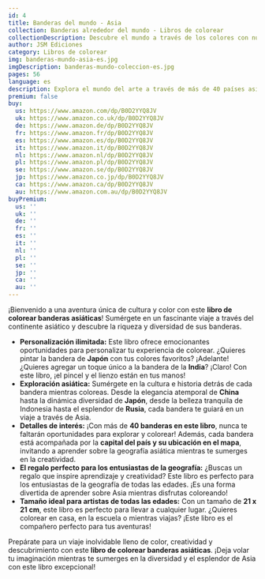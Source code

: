 ```yaml
---
id: 4
title: Banderas del mundo - Asia
collection: Banderas alrededor del mundo - Libros de colorear
collectionDescription: Descubre el mundo a través de los colores con nuestra colección "Banderas alrededor del mundo". Cada libro de colorear te sumerge en la diversidad de los continentes, ofreciéndote la oportunidad de personalizar y pintar las vibrantes banderas de cada país. Sumérgete en una experiencia creativa única mientras exploras la riqueza cultural y simbólica de las distintas naciones.
author: JSM Ediciones
category: Libros de colorear
img: banderas-mundo-asia-es.jpg
imgDescription: banderas-mundo-coleccion-es.jpg
pages: 56
language: es
description: Explora el mundo del arte a través de más de 40 países asiáticos.
premium: false
buy:
  us: https://www.amazon.com/dp/B0D2YYQ8JV
  uk: https://www.amazon.co.uk/dp/B0D2YYQ8JV
  de: https://www.amazon.de/dp/B0D2YYQ8JV
  fr: https://www.amazon.fr/dp/B0D2YYQ8JV
  es: https://www.amazon.es/dp/B0D2YYQ8JV
  it: https://www.amazon.it/dp/B0D2YYQ8JV
  nl: https://www.amazon.nl/dp/B0D2YYQ8JV
  pl: https://www.amazon.pl/dp/B0D2YYQ8JV
  se: https://www.amazon.se/dp/B0D2YYQ8JV
  jp: https://www.amazon.co.jp/dp/B0D2YYQ8JV
  ca: https://www.amazon.ca/dp/B0D2YYQ8JV
  au: https://www.amazon.com.au/dp/B0D2YYQ8JV
buyPremium:
  us: ''
  uk: ''
  de: ''
  fr: ''
  es: ''
  it: ''
  nl: ''
  pl: ''
  se: ''
  jp: ''
  ca: ''
  au: ''
---
```


¡Bienvenido a una aventura única de cultura y color con este **libro de colorear banderas asiáticas**! Sumérgete en un fascinante viaje a través del continente asiático y descubre la riqueza y diversidad de sus banderas.

- **Personalización ilimitada:** Este libro ofrece emocionantes oportunidades para personalizar tu experiencia de colorear. ¿Quieres pintar la bandera de **Japón** con tus colores favoritos? ¡Adelante! ¿Quieres agregar un toque único a la bandera de la **India**? ¡Claro! Con este libro, ¡el pincel y el lienzo están en tus manos!
- **Exploración asiática:** Sumérgete en la cultura e historia detrás de cada bandera mientras coloreas. Desde la elegancia atemporal de **China** hasta la dinámica diversidad de **Japón**, desde la belleza tranquila de Indonesia hasta el esplendor de **Rusia**, cada bandera te guiará en un viaje a través de Asia.
- **Detalles de interés:** ¡Con más de **40 banderas en este libro**, nunca te faltarán oportunidades para explorar y colorear! Además, cada bandera está acompañada por la **capital del país y su ubicación en el mapa**, invitando a aprender sobre la geografía asiática mientras te sumerges en la creatividad.
- **El regalo perfecto para los entusiastas de la geografía:** ¿Buscas un regalo que inspire aprendizaje y creatividad? Este libro es perfecto para los entusiastas de la geografía de todas las edades. ¡Es una forma divertida de aprender sobre Asia mientras disfrutas coloreando!
- **Tamaño ideal para artistas de todas las edades:** Con un tamaño de **21 x 21 cm**, este libro es perfecto para llevar a cualquier lugar. ¿Quieres colorear en casa, en la escuela o mientras viajas? ¡Este libro es el compañero perfecto para tus aventuras!

Prepárate para un viaje inolvidable lleno de color, creatividad y descubrimiento con este **libro de colorear banderas asiáticas**. ¡Deja volar tu imaginación mientras te sumerges en la diversidad y el esplendor de Asia con este libro excepcional!
